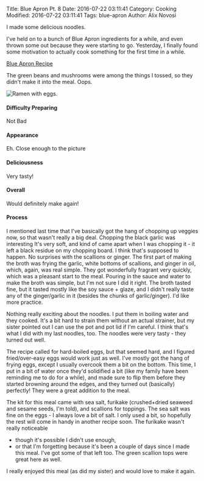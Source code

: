 Title: Blue Apron Pt. 8
Date: 2016-07-22 03:11:41
Category: Cooking
Modified: 2016-07-22 03:11:41
Tags: blue-apron
Author: Alix Novosi

I made some delicious noodles.

I've held on to a bunch of Blue Apron ingredients for a while,
and even thrown some out because they were starting to go.
Yesterday,
I finally found some motivation to actually cook something for the first time in a while.

[Blue Apron Recipe](https://www.blueapron.com/recipes/black-garlic-shoyu-ramen-with-green-beans-shiitake-mushrooms)

The green beans and mushrooms were among the things I tossed,
so they didn't make it into the meal.
Oops.

<img src="{static}/media/cooking/ramen_eggs.jpg" alt="Ramen with eggs."/>

#### Difficulty Preparing
Not Bad

#### Appearance
Eh.
Close enough to the picture

#### Deliciousness
Very tasty!

#### Overall
Would definitely make again!

#### Process
I mentioned last time that I've basically got the hang of chopping up veggies now,
so that wasn't really a big deal.
Chopping the black garlic was interesting
It's very soft,
and kind of came apart when I was chopping it -
it left a black residue on my chopping board.
I think that's supposed to happen.
No surprises with the scallions or ginger.
The first part of making the broth was frying the garlic,
white bottoms of scallions,
and ginger in oil,
which,
again,
was real simple.
They got wonderfully fragrant very quickly,
which was a pleasant start to the meal.
Pouring in the sauce and water to make the broth was simple,
but I'm not sure I did it right.
The broth tasted fine,
but it tasted mostly like the soy sauce + glaze,
and I didn't really taste any of the ginger/garlic in it
(besides the chunks of garlic/ginger).
I'd like more practice.

Nothing really exciting about the noodles.
I put them in boiling water and they cooked.
It's a bit hard to strain them without an actual strainer,
but my sister pointed out I can use the pot and pot lid if I'm careful.
I think that's what I did with my last noodles,
too.
The noodles were very tasty -
they turned out well.

The recipe called for hard-boiled eggs,
but that seemed hard,
and I figured fried/over-easy eggs would work just as well.
I've mostly got the hang of frying eggs,
except I usually overcook them a bit on the bottom.
This time,
I put in a bit of water once they'd solidified a bit
(like my family have been reminding me to do for a while),
and made sure to flip them before they started browning around the edges,
and they turned out
(basically)
perfectly!
They were a great addition to the meal.

The kit for this meal came with sea salt,
furikake
(crushed+dried seaweed and sesame seeds,
I'm told),
and scallions for toppings.
The sea salt was fine on the eggs -
I always love a bit of salt.
I only used a bit,
so hopefully the rest
will come in handy in another recipe soon.
The furikake wasn't really noticeable
- though it's possible I didn't use enough,
- or that I'm forgetting because it's
been a couple of days since I made this meal.
I've got some of that left too.
The green scallion tops were great here as well.

I really enjoyed this meal
(as did my sister)
and would love to make it again.
